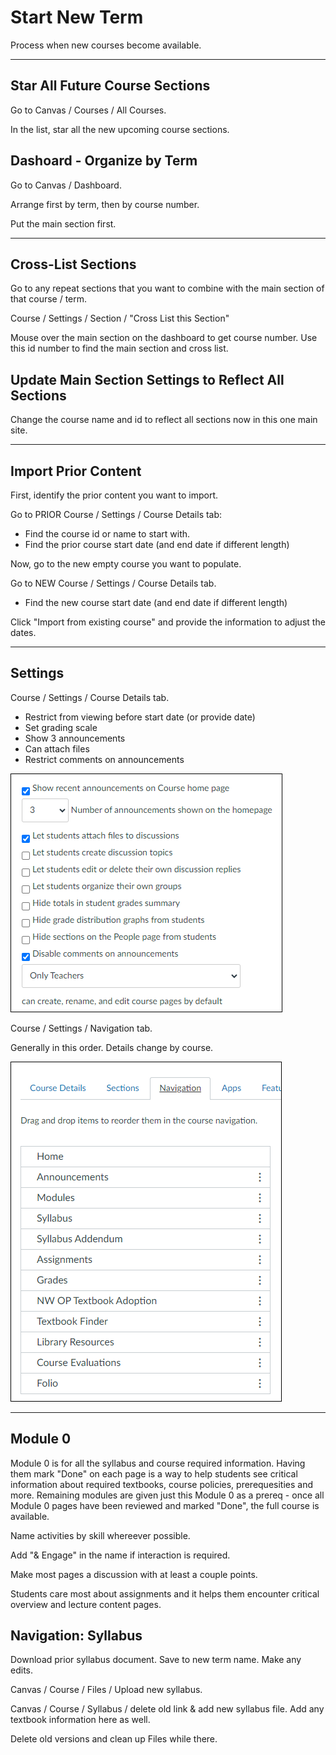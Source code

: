 # Start New Term

Process when new courses become available. 

-----

## Star All Future Course Sections

Go to Canvas / Courses / All Courses.

In the list, star all the new upcoming course sections. 

## Dashoard - Organize by Term

Go to Canvas / Dashboard.

Arrange first by term, then by course number. 

Put the main section first. 

-----

## Cross-List Sections

Go to any repeat sections that you want to combine with the main section of that course / term.

Course / Settings / Section / "Cross List this Section"

Mouse over the main section on the dashboard to get course number. Use this id number to find the main section and cross list. 

## Update Main Section Settings to Reflect All Sections

Change the course name and id to reflect all sections now in this one main site. 

-----

## Import Prior Content

First, identify the prior content you want to import. 

Go to PRIOR Course / Settings / Course Details tab:

- Find the course id or name to start with. 
- Find the prior course start date (and end date if different length) 

Now, go to the new empty course you want to populate. 

Go to NEW Course / Settings / Course Details tab. 

- Find the new course start date (and end date if different length)

Click "Import from existing course" and provide the information to adjust the dates. 

-----

## Settings

Course / Settings / Course Details tab.

- Restrict from viewing before start date (or provide date)
- Set grading scale
- Show 3 announcements
- Can attach files
- Restrict comments on announcements

![3 boxes checked](./images/canvas-course-settings-boxes.png)

Course / Settings / Navigation tab. 

Generally in this order. Details change by course. 

![typical_navigation](./images/canvas-course-settings-navigation.png)

-----

## Module 0

Module 0 is for all the syllabus and course required information. 
Having them mark "Done" on each page is a way to help students see critical information about required textbooks, course policies, prerequesities and more. 
Remaining modules are given just this Module 0 as a prereq - once all Module 0 pages have been reviewed and marked "Done", the full course is available.

Name activities by skill whereever possible.

Add "& Engage" in the name if interaction is required. 

Make most pages a discussion with at least a couple points. 

Students care most about assignments and it helps them encounter critical overview and lecture content pages. 

## Navigation: Syllabus

Download prior syllabus document. Save to new term name. Make any edits. 

Canvas / Course / Files / Upload new syllabus. 

Canvas / Course / Syllabus / delete old link & add new syllabus file.
Add any textbook information here as well. 

Delete old versions and clean up Files while there. 


